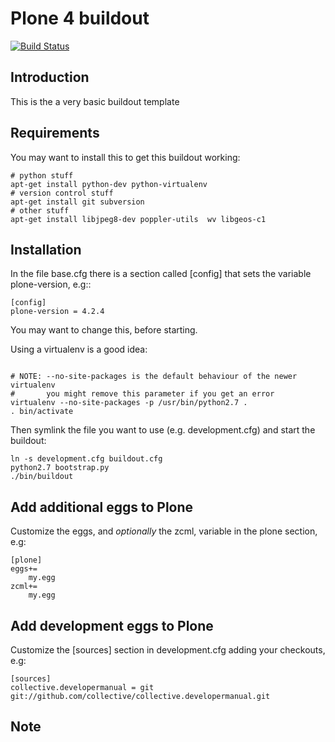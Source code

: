 Plone 4 buildout
================

[![Build Status](https://travis-ci.org/RedTurtle/deployments.buildout.plone.png?branch=master)](https://travis-ci.org/RedTurtle/deployments.buildout.plone)

Introduction
------------
This is the a very basic buildout template

Requirements
------------
You may want to install this to get this buildout working:
```
# python stuff
apt-get install python-dev python-virtualenv
# version control stuff
apt-get install git subversion
# other stuff
apt-get install libjpeg8-dev poppler-utils  wv libgeos-c1
```

Installation
------------
In the file base.cfg there is a section called [config] that sets the variable
plone-version, e.g::
```
[config]
plone-version = 4.2.4
```

You may want to change this, before starting.

Using a virtualenv is a good idea:
```

# NOTE: --no-site-packages is the default behaviour of the newer virtualenv
#       you might remove this parameter if you get an error
virtualenv --no-site-packages -p /usr/bin/python2.7 .
. bin/activate
```

Then symlink the file you want to use (e.g. development.cfg) and start the buildout:
```
ln -s development.cfg buildout.cfg
python2.7 bootstrap.py
./bin/buildout
```

Add additional eggs to Plone
----------------------------
Customize the eggs, and *optionally* the zcml, variable in the plone section, e.g:
```
[plone]
eggs+=
    my.egg
zcml+=
    my.egg
```

Add development eggs to Plone
-----------------------------
Customize the [sources] section in development.cfg adding your checkouts, e.g:
```
[sources]
collective.developermanual = git git://github.com/collective/collective.developermanual.git
```

Note
----
